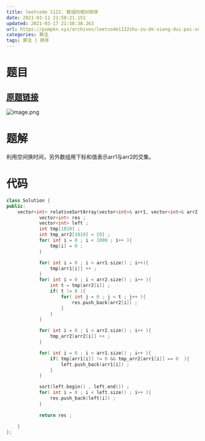 ```yaml
---
title: leetcode 1122. 数组的相对排序
date: 2021-03-11 21:58:21.151
updated: 2021-03-17 21:58:38.263
url: https://pumpkn.xyz/archives/leetcode1122shu-zu-de-xiang-dui-pai-xu
categories: 算法
tags: 算法 | 排序
---
```


# 题目
## [原题链接](https://leetcode-cn.com/problems/relative-sort-array/)
![image.png](https://pumpkn.xyz/upload/2021/03/image-bf762a08cc3c4ac29d93ce318e217990.png)

# 题解
利用空间换时间，另外数组用下标和值表示arr1与arr2的交集。

# 代码
```c++
class Solution {
public:
    vector<int> relativeSortArray(vector<int>& arr1, vector<int>& arr2) {
            vector<int> res ;
            vector<int> left ;
            int tmp[1010] ;
            int tmp_arr2[1010] = {0} ;
            for( int i = 0 ; i < 1009 ; i++ ){
                tmp[i] = 0 ;
            }

            for( int i = 0 ; i < arr1.size() ; i++){
                tmp[arr1[i]] ++ ;
            }
            for( int i = 0 ; i < arr2.size() ; i++ ){
                int t = tmp[arr2[i]] ;
                if( t != 0 ){
                    for( int j = 0 ; j < t ; j++ ){
                        res.push_back(arr2[i]) ;
                    }
                }
            }

            for( int i = 0 ; i < arr2.size() ; i++ ){
                tmp_arr2[arr2[i]] ++ ;
            }

            for( int i = 0 ; i < arr1.size() ; i++ ){
                if( tmp[arr1[i]] != 0 && tmp_arr2[arr1[i]] == 0  ){
                    left.push_back(arr1[i]) ;
                }
            }

            sort(left.begin() , left.end()) ;
            for( int i = 0 ; i < left.size() ; i++ ){
                res.push_back(left[i]) ;
            }
            
            return res ;
           
    }
};
```
